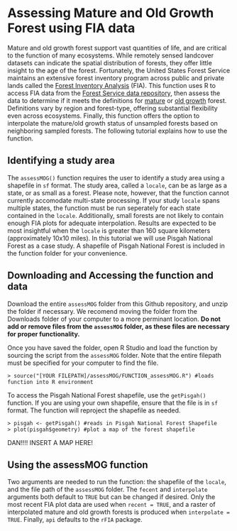 # Assessing Mature and Old Growth Forest using FIA data
Mature and old growth forest support vast quantities of life, and are critical to the function of many ecosystems. While remotely sensed landcover datasets can indicate the spatial distribution of forests, they offer little insight to the age of the forest. Fortunately, the United States Forest Service maintains an extensive forest inventory program across public and private lands called the [Forest Inventory Analysis](https://research.fs.usda.gov/programs/fia) (FIA). This function uses R to access FIA data from the [Forest Service data repository](https://research.fs.usda.gov/products/dataandtools/tools/fia-datamart), then assess the data to determine if it meets the definitions for [mature](https://www.sciencedirect.com/science/article/abs/pii/S0378112723005959) or [old growth](https://www.sciencedirect.com/science/article/abs/pii/S0378112723006710) forest. Definitions vary by region and forest-type, offering substantial flexibility even across ecosystems. Finally, this function offers the option to interpolate the mature/old growth status of unsampled forests based on neighboring sampled forests. The following tutorial explains how to use the function.

## Identifying a study area
The `assessMOG()` function requires the user to identify a study area using a shapefile in `sf` format. The study area, called a `locale`, can be as large as a state, or as small as a forest. Please note, however, that the function cannot currently accomodate multi-state processing. If your study `locale` spans multiple states, the function must be run seperately for each state contained in the `locale`. Additionally, small forests are not likely to contain enough FIA plots for adequate interpolation. Results are expected to be most insightful when the `locale` is greater than 160 square kilometers (approximately 10x10 miles). In this tutorial we will use Pisgah National Forest as a case study. A shapefile of Pisgah National Forest is included in the function folder for your convenience.

## Downloading and Accessing the function and data
Download the entire `assessMOG` folder from this Github repository, and unzip the folder if necessary. We recomend moving the folder from the Downloads folder of your computer to a more perminant location. **Do not add or remove files from the `assessMOG` folder, as these files are necessary for proper functionality.**

Once you have saved the folder, open R Studio and load the function by sourcing the script from the `assessMOG` folder. Note that the entire filepath must be specified for your computer to find the file.
```
> source("[YOUR FILEPATH]/assessMOG/FUNCTION_assessMOG.R") #loads function into R environment
```

To access the Pisgah National Forest shapefile, use the `getPisgah()` function. If you are using your own shapefile, ensure that the file is in `sf` format. The function will reproject the shapefile as needed.

```
> pisgah <- getPisgah() #reads in Pisgah National Forest Shapefile
> plot(pisgah$geometry) #plot a map of the forest shapefile
```
DAN!!!! INSERT A MAP HERE!

## Using the assessMOG function
Two arguments are needed to run the function: the shapefile of the `locale`, and the file path of the `assessMOG` folder. The `fecent` and `interpolate` arguments both default to `TRUE` but can be changed if desired. Only the most recent FIA plot data are used when `recent = TRUE`, and a raster of interpolated mature and old growth forests is produced when `interpolate = TRUE`. Finally, `api` defaults to the `rFIA` package.  
